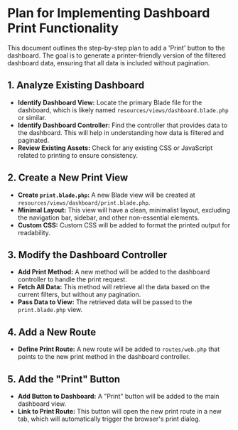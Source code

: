 # Plan for Implementing Dashboard Print Functionality

This document outlines the step-by-step plan to add a 'Print' button to the dashboard. The goal is to generate a printer-friendly version of the filtered dashboard data, ensuring that all data is included without pagination.

## 1. Analyze Existing Dashboard

- **Identify Dashboard View:** Locate the primary Blade file for the dashboard, which is likely named `resources/views/dashboard.blade.php` or similar.
- **Identify Dashboard Controller:** Find the controller that provides data to the dashboard. This will help in understanding how data is filtered and paginated.
- **Review Existing Assets:** Check for any existing CSS or JavaScript related to printing to ensure consistency.

## 2. Create a New Print View

- **Create `print.blade.php`:** A new Blade view will be created at `resources/views/dashboard/print.blade.php`.
- **Minimal Layout:** This view will have a clean, minimalist layout, excluding the navigation bar, sidebar, and other non-essential elements.
- **Custom CSS:** Custom CSS will be added to format the printed output for readability.

## 3. Modify the Dashboard Controller

- **Add Print Method:** A new method will be added to the dashboard controller to handle the print request.
- **Fetch All Data:** This method will retrieve all the data based on the current filters, but without any pagination.
- **Pass Data to View:** The retrieved data will be passed to the `print.blade.php` view.

## 4. Add a New Route

- **Define Print Route:** A new route will be added to `routes/web.php` that points to the new print method in the dashboard controller.

## 5. Add the "Print" Button

- **Add Button to Dashboard:** A "Print" button will be added to the main dashboard view.
- **Link to Print Route:** This button will open the new print route in a new tab, which will automatically trigger the browser's print dialog.
